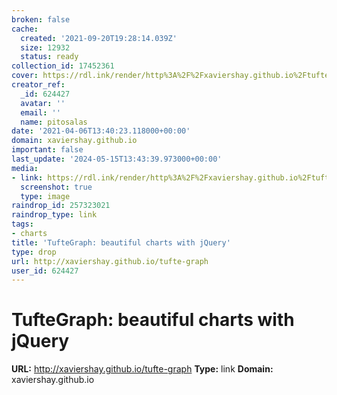 ```yaml
---
broken: false
cache:
  created: '2021-09-20T19:28:14.039Z'
  size: 12932
  status: ready
collection_id: 17452361
cover: https://rdl.ink/render/http%3A%2F%2Fxaviershay.github.io%2Ftufte-graph
creator_ref:
  _id: 624427
  avatar: ''
  email: ''
  name: pitosalas
date: '2021-04-06T13:40:23.118000+00:00'
domain: xaviershay.github.io
important: false
last_update: '2024-05-15T13:43:39.973000+00:00'
media:
- link: https://rdl.ink/render/http%3A%2F%2Fxaviershay.github.io%2Ftufte-graph
  screenshot: true
  type: image
raindrop_id: 257323021
raindrop_type: link
tags:
- charts
title: 'TufteGraph: beautiful charts with jQuery'
type: drop
url: http://xaviershay.github.io/tufte-graph
user_id: 624427
---
```


# TufteGraph: beautiful charts with jQuery

**URL:** http://xaviershay.github.io/tufte-graph
**Type:** link
**Domain:** xaviershay.github.io
